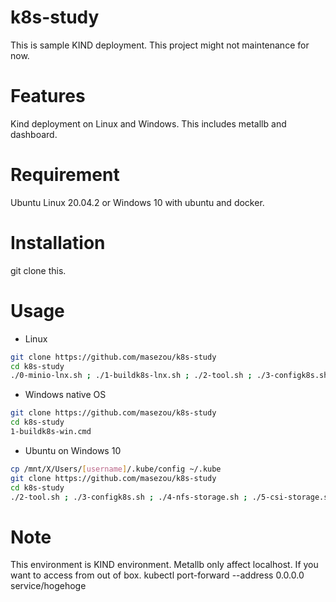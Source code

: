 # k8s-study

This is sample KIND deployment. This project might not maintenance for now.

# Features

Kind deployment on Linux and Windows. This includes metallb and dashboard.

# Requirement

Ubuntu Linux 20.04.2 or Windows 10 with ubuntu and docker.

# Installation

git clone this.



# Usage

* Linux
```bash
git clone https://github.com/masezou/k8s-study
cd k8s-study
./0-minio-lnx.sh ; ./1-buildk8s-lnx.sh ; ./2-tool.sh ; ./3-configk8s.sh ; ./4-nfs-storage.sh ; ./5-csi-storage.sh
```

* Windows native OS
```bash
git clone https://github.com/masezou/k8s-study
cd k8s-study
1-buildk8s-win.cmd
```
* Ubuntu on Windows 10
```bash
cp /mnt/X/Users/[username]/.kube/config ~/.kube
git clone https://github.com/masezou/k8s-study
cd k8s-study
./2-tool.sh ; ./3-configk8s.sh ; ./4-nfs-storage.sh ; ./5-csi-storage.sh
```

# Note

This environment is KIND environment. Metallb only affect localhost. If you want to access from out of box. kubectl port-forward --address 0.0.0.0 service/hogehoge
